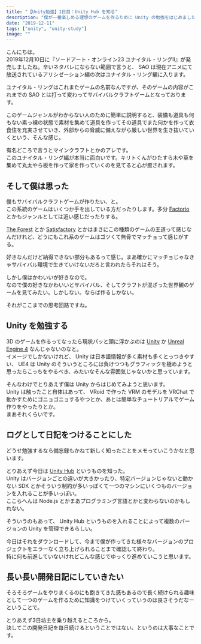 ```yaml
---
title: "【Unity勉強】1日目：Unity Hub を知る"
description: "僕が一番楽しめる理想のゲームを作るために Unity の勉強をはじめました。"
date: "2019-12-11"
tags: ["unity", "unity-study"]
image: ""
---
```


こんにちは。  
2019年12月10日に『ソードアート・オンライン23 ユナイタル・リングII』が発売しましたね。辛いネタバレにならない範囲で言うと、 SAO は現在アニメにて放送されているアリシゼーション編の次はユナイタル・リング編に入ります。

ユナイタル・リングはこれまたゲームの名前なんですが、そのゲームの内容がこれまでの SAO とは打って変わってサバイバルクラフトゲームとなっております。

このゲームジャンルがわからない人のために簡単に説明すると、装備も道具も何もない素っ裸の状態で素材を集めて道具を作ってその道具でまた何かを作って衣食住を充実させていき、外部からの脅威に備えながら厳しい世界を生き抜いていくという、そんな感じ。

有名どころで言うとマインクラフトとかのアレです。  
このユナイタル・リング編が本当に面白いです。キリトくんがひたすら木や草を集めて丸太やら板を作って家を作っていくのを見てると心が癒されます。

## そして僕は思った

僕もサバイバルクラフトゲームが作りたい、と。  
この系統のゲームはいくつか手を出している方だったりします。多分 [Factorio](https://store.steampowered.com/app/427520/Factorio/?l=japanese) とかもジャンルとしては近い感じだったりする。

[The Forest](https://store.steampowered.com/agecheck/app/242760/?l=japanese&t=1530428400) とか [Satisfactory](https://www.epicgames.com/store/ja/product/satisfactory/home) とかはまさにこの種類のゲームの王道って感じなんだけれど、どうにもこれ系のゲームはゴツくて無骨でマッチョって感じがする。

好きなんだけど納得できない部分もあるって感じ。まあ確かにマッチョじゃなきゃサバイバル環境で生きていけないだろと言われたらそれはそう。

しかし僕はかわいいが好きなので。  
なので僕の好きなかわいいとサバイバル、そしてクラフトが混ざった世界観のゲームを見てみたい。しかしない。ならば作るしかない。

それがここまでの思考回路ですね。

## Unity を勉強する

3D のゲームを作るってなったら現状パッと頭に浮かぶのは [Unity](https://unity.com/ja) か [Unreal Engine 4](https://www.unrealengine.com/ja/) なんじゃないのなと。  
イメージでしかないけれど、 Unity は日本語情報が多く素材も多くとっつきやすい、 UE4 は Unity のそういうところには負けつつもグラフィックを極めようと思ったらこっちをやるべき、みたいなそんな雰囲気じゃないかと思っています。

そんなわけでとりあえず僕は Unity からはじめてみようと思います。  
Unity は触ったこと自体はあって、 VRoid で作った VRM のモデルを VRChat で動かすためにゴニョゴニョするやつとか、あとは簡単なチュートリアルでゲーム作りをやったりとか。  
まあそれくらいです。

## ログとして日記をつけることにした

どうせ勉強するなら備忘録もかねて新しく知ったことをメモっていこうかなと思います。

とりあえず今日は [Unity Hub](https://unity3d.com/jp/get-unity/download) というものを知った。  
Unity はバージョンごとの違いが大きかったり、特定バージョンじゃないと動かない SDK とかそういう制約が多いっぽくて一つのマシンにいくつものバージョンを入れることが多いっぽい。  
ここらへんは Node.js とかまあプログラミング言語とかと変わらないのかもしれない。

そういうのもあって、 Unity Hub というものを入れることによって複数のバージョンの Unity を管理できるらしい。

今日はそれをダウンロードして、今まで僕が作ってきた様々なバージョンのプロジェクトをエラーなく立ち上げられることまで確認して終わり。  
特に何も前進していないけれどこんな感じでゆっくり進めていこうと思います。

## 長い長い開発日記にしていきたい

そろそろゲームをやりまくるのにも飽きてきた感もあるので長く続けられる趣味として一つのゲームを作るために知識をつけていくっていうのは良さそうだなーということで。

とりあえず3日坊主を乗り越えるところから。  
決してこの開発日記を毎日続けるということではない、というのは大事なことです。
